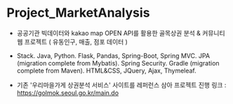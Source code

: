 # Project_MarketAnalysis

- 공공기관 빅데이터와 kakao map OPEN API를 활용한 골목상권 분석 & 커뮤니티 웹 프로젝트
  ( 유동인구, 매출, 점포 데이터 )
  
- Stack. 
Java, Python. 
  Flask, Pandas, Spring-Boot, Spring MVC. 
  JPA (migration complete from Mybatis). 
  Spring Security. 
  Gradle (migration complete from Maven). 
  HTML&CSS, JQuery, Ajax, Thymeleaf. 
  
- 기존 '우리마을가게 상권분석 서비스' 사이트를 레퍼런스 삼아 프로젝트 진행
  링크 : https://golmok.seoul.go.kr/main.do
